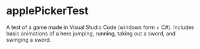 # applePickerTest
A test of a game made in Visual Studio Code (windows form + C#). Includes basic animations of a hero jumping, running, taking out a sword, and swinging a sword. 
